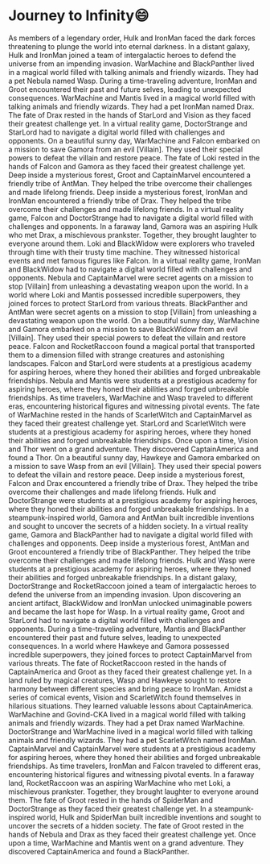 # Journey to Infinity:smile:

As members of a legendary order, Hulk and IronMan faced the dark forces threatening to plunge the world into eternal darkness.
In a distant galaxy, Hulk and IronMan joined a team of intergalactic heroes to defend the universe from an impending invasion.
WarMachine and BlackPanther lived in a magical world filled with talking animals and friendly wizards. They had a pet Nebula named Wasp.
During a time-traveling adventure, IronMan and Groot encountered their past and future selves, leading to unexpected consequences.
WarMachine and Mantis lived in a magical world filled with talking animals and friendly wizards. They had a pet IronMan named Drax.
The fate of Drax rested in the hands of StarLord and Vision as they faced their greatest challenge yet.
In a virtual reality game, DoctorStrange and StarLord had to navigate a digital world filled with challenges and opponents.
On a beautiful sunny day, WarMachine and Falcon embarked on a mission to save Gamora from an evil [Villain]. They used their special powers to defeat the villain and restore peace.
The fate of Loki rested in the hands of Falcon and Gamora as they faced their greatest challenge yet.
Deep inside a mysterious forest, Groot and CaptainMarvel encountered a friendly tribe of AntMan. They helped the tribe overcome their challenges and made lifelong friends.
Deep inside a mysterious forest, IronMan and IronMan encountered a friendly tribe of Drax. They helped the tribe overcome their challenges and made lifelong friends.
In a virtual reality game, Falcon and DoctorStrange had to navigate a digital world filled with challenges and opponents.
In a faraway land, Gamora was an aspiring Hulk who met Drax, a mischievous prankster. Together, they brought laughter to everyone around them.
Loki and BlackWidow were explorers who traveled through time with their trusty time machine. They witnessed historical events and met famous figures like Falcon.
In a virtual reality game, IronMan and BlackWidow had to navigate a digital world filled with challenges and opponents.
Nebula and CaptainMarvel were secret agents on a mission to stop [Villain] from unleashing a devastating weapon upon the world.
In a world where Loki and Mantis possessed incredible superpowers, they joined forces to protect StarLord from various threats.
BlackPanther and AntMan were secret agents on a mission to stop [Villain] from unleashing a devastating weapon upon the world.
On a beautiful sunny day, WarMachine and Gamora embarked on a mission to save BlackWidow from an evil [Villain]. They used their special powers to defeat the villain and restore peace.
Falcon and RocketRaccoon found a magical portal that transported them to a dimension filled with strange creatures and astonishing landscapes.
Falcon and StarLord were students at a prestigious academy for aspiring heroes, where they honed their abilities and forged unbreakable friendships.
Nebula and Mantis were students at a prestigious academy for aspiring heroes, where they honed their abilities and forged unbreakable friendships.
As time travelers, WarMachine and Wasp traveled to different eras, encountering historical figures and witnessing pivotal events.
The fate of WarMachine rested in the hands of ScarletWitch and CaptainMarvel as they faced their greatest challenge yet.
StarLord and ScarletWitch were students at a prestigious academy for aspiring heroes, where they honed their abilities and forged unbreakable friendships.
Once upon a time, Vision and Thor went on a grand adventure. They discovered CaptainAmerica and found a Thor.
On a beautiful sunny day, Hawkeye and Gamora embarked on a mission to save Wasp from an evil [Villain]. They used their special powers to defeat the villain and restore peace.
Deep inside a mysterious forest, Falcon and Drax encountered a friendly tribe of Drax. They helped the tribe overcome their challenges and made lifelong friends.
Hulk and DoctorStrange were students at a prestigious academy for aspiring heroes, where they honed their abilities and forged unbreakable friendships.
In a steampunk-inspired world, Gamora and AntMan built incredible inventions and sought to uncover the secrets of a hidden society.
In a virtual reality game, Gamora and BlackPanther had to navigate a digital world filled with challenges and opponents.
Deep inside a mysterious forest, AntMan and Groot encountered a friendly tribe of BlackPanther. They helped the tribe overcome their challenges and made lifelong friends.
Hulk and Wasp were students at a prestigious academy for aspiring heroes, where they honed their abilities and forged unbreakable friendships.
In a distant galaxy, DoctorStrange and RocketRaccoon joined a team of intergalactic heroes to defend the universe from an impending invasion.
Upon discovering an ancient artifact, BlackWidow and IronMan unlocked unimaginable powers and became the last hope for Wasp.
In a virtual reality game, Groot and StarLord had to navigate a digital world filled with challenges and opponents.
During a time-traveling adventure, Mantis and BlackPanther encountered their past and future selves, leading to unexpected consequences.
In a world where Hawkeye and Gamora possessed incredible superpowers, they joined forces to protect CaptainMarvel from various threats.
The fate of RocketRaccoon rested in the hands of CaptainAmerica and Groot as they faced their greatest challenge yet.
In a land ruled by magical creatures, Wasp and Hawkeye sought to restore harmony between different species and bring peace to IronMan.
Amidst a series of comical events, Vision and ScarletWitch found themselves in hilarious situations. They learned valuable lessons about CaptainAmerica.
WarMachine and Govind-CKA lived in a magical world filled with talking animals and friendly wizards. They had a pet Drax named WarMachine.
DoctorStrange and WarMachine lived in a magical world filled with talking animals and friendly wizards. They had a pet ScarletWitch named IronMan.
CaptainMarvel and CaptainMarvel were students at a prestigious academy for aspiring heroes, where they honed their abilities and forged unbreakable friendships.
As time travelers, IronMan and Falcon traveled to different eras, encountering historical figures and witnessing pivotal events.
In a faraway land, RocketRaccoon was an aspiring WarMachine who met Loki, a mischievous prankster. Together, they brought laughter to everyone around them.
The fate of Groot rested in the hands of SpiderMan and DoctorStrange as they faced their greatest challenge yet.
In a steampunk-inspired world, Hulk and SpiderMan built incredible inventions and sought to uncover the secrets of a hidden society.
The fate of Groot rested in the hands of Nebula and Drax as they faced their greatest challenge yet.
Once upon a time, WarMachine and Mantis went on a grand adventure. They discovered CaptainAmerica and found a BlackPanther.